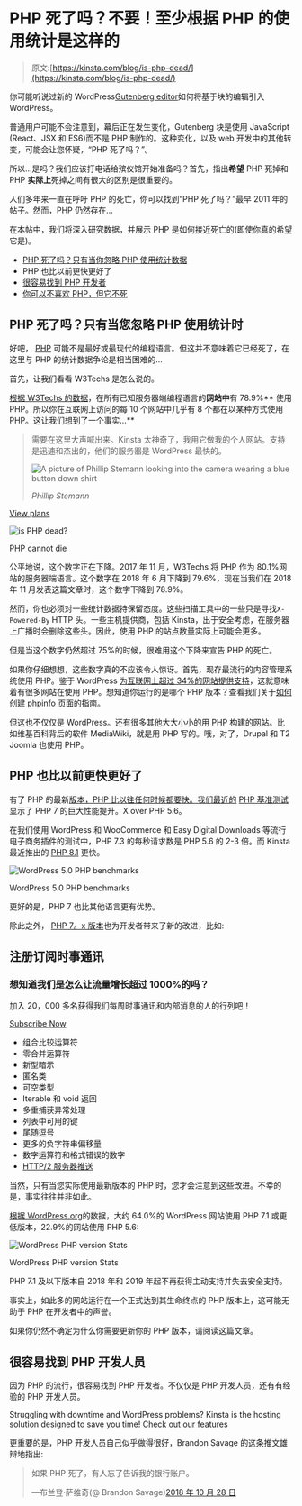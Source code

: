 # PHP 死了吗？不要！至少根据 PHP 的使用统计是这样的

> 原文:[https://kinsta.com/blog/is-php-dead/](https://kinsta.com/blog/is-php-dead/)

你可能听说过新的 WordPress[Gutenberg editor](https://kinsta.com/blog/gutenberg-wordpress-editor/)如何将基于块的编辑引入 WordPress。

普通用户可能不会注意到，幕后正在发生变化，Gutenberg 块是使用 JavaScript (React、JSX 和 ES6)而不是 PHP 制作的。这种变化，以及 web 开发中的其他转变，可能会让您怀疑，“PHP 死了吗？”。

所以…是吗？我们应该打电话给殡仪馆开始准备吗？首先，指出**希望** PHP 死掉和 PHP **实际上**死掉之间有很大的区别是很重要的。

人们多年来一直在呼吁 PHP 的死亡，你可以找到“PHP 死了吗？”最早 2011 年的帖子。然而，PHP 仍然存在…

在本帖中，我们将深入研究数据，并展示 PHP 是如何接近死亡的(即使你真的希望它是)。

*   [PHP 死了吗？只有当你忽略 PHP 使用统计数据](#php-usage-statistics)
*   PHP 也比以前更快更好了
*   [很容易找到 PHP 开发者](#many-php-developers)
*   [你可以不喜欢 PHP，但它不死](#php-is-not-dead)

## PHP 死了吗？只有当您忽略 PHP 使用统计时

好吧， [PHP](https://kinsta.com/knowledgebase/what-is-php/) 可能不是最好或最现代的编程语言。但这并不意味着它已经死了，在这里与 PHP 的统计数据争论是相当困难的…

首先，让我们看看 W3Techs 是怎么说的。

[根据 W3Techs 的数据](https://w3techs.com/technologies/details/pl-php/all/all)，在所有已知服务器端编程语言的**网站中**有 78.9%** 使用 PHP。所以你在互联网上访问的每 10 个网站中几乎有 8 个都在以某种方式使用 PHP。这让我们想到了一个事实…**





> 需要在这里大声喊出来。Kinsta 太神奇了，我用它做我的个人网站。支持是迅速和杰出的，他们的服务器是 WordPress 最快的。
> 
> <footer class="wp-block-kinsta-client-quote__footer">
> 
> ![A picture of Phillip Stemann looking into the camera wearing a blue button down shirt](img/12b77bdcd297e9bf069df2f3413ad833.png)
> 
> <cite class="wp-block-kinsta-client-quote__cite">Phillip Stemann</cite></footer>

[View plans](https://kinsta.com/plans/)

![is PHP dead?](img/62aa7f3f03be2f6876d7f0b21f49cb4f.png)

PHP cannot die



公平地说，这个数字正在下降。2017 年 11 月，W3Techs 将 PHP 作为 80.1%网站的服务器端语言。这个数字在 2018 年 6 月下降到 79.6%，现在当我们在 2018 年 11 月发表这篇文章时，这个数字下降到 78.9%。

然而，你也必须对一些统计数据持保留态度。这些扫描工具中的一些只是寻找`X-Powered-By` HTTP 头。一些主机提供商，包括 Kinsta，出于安全考虑，在服务器上广播时会删除这些头。因此，使用 PHP 的站点数量实际上可能会更多。

但是当这个数字仍然超过 75%的时候，很难用这个下降来宣告 PHP 的死亡。

如果你仔细想想，这些数字真的不应该令人惊讶。首先，现存最流行的内容管理系统使用 PHP。鉴于 WordPress [为互联网上超过 34%的网站提供支持](https://kinsta.com/wordpress-market-share/)，这就意味着有很多网站在使用 PHP。想知道你运行的是哪个 PHP 版本？查看我们关于[如何创建 phpinfo 页面](https://kinsta.com/knowledgebase/phpinfo/)的指南。

但这也不仅仅是 WordPress。还有很多其他大大小小的用 PHP 构建的网站。比如维基百科背后的软件 MediaWiki，就是用 PHP 写的。哦，对了，Drupal 和 T2 Joomla 也使用 PHP。

## PHP 也比以前更快更好了

有了 PHP 的最新[版本，PHP 比以往任何时候都要快。我们最近的](https://kinsta.com/blog/php-versions/) [PHP 基准测试](https://kinsta.com/blog/php-benchmarks/)显示了 PHP 7 的巨大性能提升。X over PHP 5.6。

在我们使用 WordPress 和 WooCommerce 和 Easy Digital Downloads 等流行电子商务插件的测试中，PHP 7.3 的每秒请求数是 PHP 5.6 的 2-3 倍。而 Kinsta 最近推出的 [PHP 8.1](https://kinsta.com/feature-updates/php-8-1/) 更快。

![WordPress 5.0 PHP benchmarks](img/aa3e50c1190462560cd448720e536908.png)

WordPress 5.0 PHP benchmarks



更好的是，PHP 7 也比其他语言更有优势。

除此之外， [PHP 7。x 版本](https://kinsta.com/blog/php-7-4/)也为开发者带来了新的改进，比如:

 ## 注册订阅时事通讯



### 想知道我们是怎么让流量增长超过 1000%的吗？

加入 20，000 多名获得我们每周时事通讯和内部消息的人的行列吧！

[Subscribe Now](#newsletter)

*   组合比较运算符
*   零合并运算符
*   新型暗示
*   匿名类
*   可空类型
*   Iterable 和 void 返回
*   多重捕获异常处理
*   列表中可用的键
*   尾随逗号
*   更多的负字符串偏移量
*   数字运算符和格式错误的数字
*   [HTTP/2 服务器推送](https://kinsta.com/learn/what-is-http2/)

当然，只有当您实际使用最新版本的 PHP 时，您才会注意到这些改进。不幸的是，事实往往并非如此。

[根据 WordPress.org](https://wordpress.org/about/stats/)的数据，大约 64.0%的 WordPress 网站使用 PHP 7.1 或更低版本，22.9%的网站使用 PHP 5.6:

![WordPress PHP version Stats](img/8685056888b7f7d3ca7ae2dd445bc72a.png)

WordPress PHP version Stats



PHP 7.1 及以下版本自 2018 年和 2019 年起不再获得主动支持并失去安全支持。

事实上，如此多的网站运行在一个正式达到其生命终点的 PHP 版本上，这可能无助于 PHP 在开发者中的声誉。

如果你仍然不确定为什么你需要更新你的 PHP 版本，请阅读这篇文章。

## 很容易找到 PHP 开发人员

因为 PHP 的流行，很容易找到 PHP 开发者。不仅仅是 PHP 开发人员，还有有经验的 PHP 开发人员。

Struggling with downtime and WordPress problems? Kinsta is the hosting solution designed to save you time! [Check out our features](https://kinsta.com/features/)

更重要的是，PHP 开发人员自己似乎做得很好，Brandon Savage 的这条推文雄辩地指出:

> 如果 PHP 死了，有人忘了告诉我的银行账户。
> 
> —布兰登·萨维奇(@ Brandon Savage)[2018 年 10 月 28 日](https://twitter.com/brandonsavage/status/1056600728872067072?ref_src=twsrc%5Etfw)